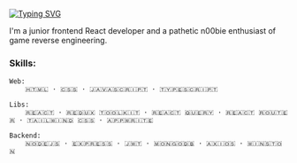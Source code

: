 [![Typing SVG](https://readme-typing-svg.demolab.com?font=Inter&weight=600&pause=3000&color=F7F7F7&vCenter=true&random=false&width=435&height=30&lines=hey+there%2C+it's+em1!+%F0%9F%8C%8C)](https://git.io/typing-svg)   

I'm a junior frontend React developer and a pathetic n00bie enthusiast of game reverse engineering.

### Skills:
    Web:
        🇭​​​​​🇹​​​​​🇲​​​​​🇱​​​​​ · 🇨​​​​​🇸​​​​​🇸​​​​​ · 🇯​​​​​🇦​​​​​🇻​​​​​🇦​​​​​🇸​​​​​🇨​​​​​🇷​​​​​🇮​​​​​🇵​​​​​🇹​​​​​ · 🇹​​​​​🇾​​​​​🇵​​​​​🇪​​​​​🇸​​​​​🇨​​​​​🇷​​​​​🇮​​​​​🇵​​​​​🇹​​​​​

    Libs:
        🇷​​​​​🇪​​​​​🇦​​​​​🇨​​​​​🇹​​​​​ · 🇷​​​​​🇪​​​​​🇩​​​​​🇺​​​​​🇽​​​​​ 🇹​​​​​🇴​​​​​🇴​​​​​🇱​​​​​🇰​​​​​🇮​​​​​🇹​​​​​ · 🇷​​​​​🇪​​​​​🇦​​​​​🇨​​​​​🇹​​​​​ 🇶​​​​​🇺​​​​​🇪​​​​​🇷​​​​​🇾​​​​​ · 🇷​​​​​🇪​​​​​🇦​​​​​🇨​​​​​🇹​​​​​ 🇷​​​​​🇴​​​​​🇺​​​​​🇹​​​​​🇪​​​​​🇷​​​​​ · 🇹​​​​​🇦​​​​​🇮​​​​​🇱​​​​​🇼​​​​​🇮​​​​​🇳​​​​​🇩​​​​​ 🇨​​​​​🇸​​​​​🇸​​​​​ · 🇦​​​​​🇵​​​​​🇵​​​​​🇼​​​​​🇷​​​​​🇮​​​​​🇹​​​​​🇪

    Backend:
        🇳​​​​​🇴​​​​​🇩​​​​​🇪​​​​​🇯​​​​​🇸​​​​​ · 🇪​​​​​🇽​​​​​🇵​​​​​🇷​​​​​🇪​​​​​🇸​​​​​🇸​​​​​ · 🇯​​​​​🇼​​​​​🇹​​​​​ · 🇲​​​​​🇴​​​​​🇳​​​​​🇬​​​​​🇴​​​​​🇩​​​​​🇧​​​​​ · 🇦​​​​​🇽​​​​​🇮​​​​​🇴​​​​​🇸​​​​​ · 🇼​​​​​🇮​​​​​🇳​​​​​🇸​​​​​🇹​​​​​🇴​​​​​🇳​​​​​
    
<!--
### Hi there 👋

**em1png/em1png** is a ✨ _special_ ✨ repository because its `README.md` (this file) appears on your GitHub profile.

Here are some ideas to get you started:

- 🔭 I’m currently working on ...
- 🌱 I’m currently learning ...
- 👯 I’m looking to collaborate on ...
- 🤔 I’m looking for help with ...
- 💬 Ask me about ...
- 📫 How to reach me: ...
- 😄 Pronouns: ...
- ⚡ Fun fact: ...
-->
